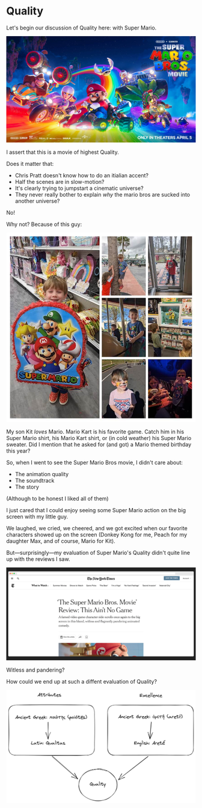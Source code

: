 # Quality

Let's begin our discussion of Quality here: with Super Mario.

![Super Mario Movie Poster](/image/super_mario_poster.jpg)

I assert that this is a movie of highest Quality.

Does it matter that:

* Chris Pratt doesn't know how to do an itialian accent?
* Half the scenes are in slow-motion?
* It's clearly trying to jumpstart a cinematic universe?
* They never really bother to explain *why* the mario bros are sucked into another universe?

No!

Why not? Because of this guy:

![Kit + Mario](/image/kit_mario.jpg)

My son Kit *loves* Mario. Mario Kart is his favorite game.
Catch him in his Super Mario shirt, his Mario Kart shirt, or (in cold weather) his Super Mario sweater.
Did I mention that he asked for (and got) a Mario themed birthday this year?

So, when I went to see the Super Mario Bros movie, I didn't care about:

* The animation quality
* The soundtrack
* The story

(Although to be honest I liked all of them)

I just cared that I could enjoy seeing some Super Mario action on the big screen with my little guy.

We laughed, we cried, we cheered, and we got excited when our favorite characters showed up on the screen (Donkey Kong for me, Peach for my daughter Max, and of course, Mario for Kit).

But—surprisingly—my evaluation of Super Mario's Quality didn't quite line up with the reviews I saw.

![Super Mario Review](/image/super_mario_review.png)

Witless and pandering?

How could we end up at such a diffent evaluation of Quality?

![Etymology of Quality](/image/etymology_of_quality.png)
